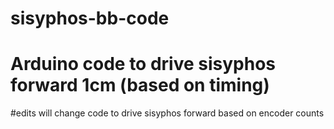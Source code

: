 # sisyphos-bb-code

# Arduino code to drive sisyphos forward 1cm (based on timing)
#edits will change code to drive sisyphos forward based on encoder counts

